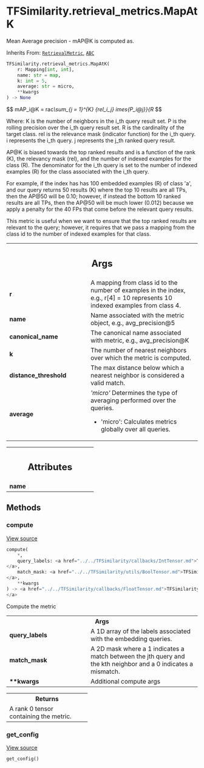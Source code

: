 # TFSimilarity.retrieval_metrics.MapAtK





Mean Average precision - mAP@K is computed as.

Inherits From: [`RetrievalMetric`](../../TFSimilarity/indexer/RetrievalMetric.md), [`ABC`](../../TFSimilarity/distances/ABC.md)

```python
TFSimilarity.retrieval_metrics.MapAtK(
    r: Mapping[int, int],
    name: str = map,
    k: int = 5,
    average: str = micro,
    **kwargs
) -> None
```



<!-- Placeholder for "Used in" -->

$$
mAP_i@K = 
rac<i>\sum_{j = 1}^{K} {rel_i_j}   imes{P_i@j}}{R</i>
$$

Where: K is the number of neighbors in the i_th query result set.
       P is the rolling precision over the i_th query result set.
       R is the cardinality of the target class.
       rel is the relevance mask (indicator function) for the i_th query.
       i represents the i_th query.
       j represents the j_th ranked query result.

AP@K is biased towards the top ranked results and is a function of the rank
(K), the relevancy mask (rel), and the number of indexed examples for the
class (R). The denominator for the i_th query is set to the number of
indexed examples (R) for the class associated with the i_th query.

For example, if the index has has 100 embedded examples (R) of class 'a',
and our query returns 50 results (K) where the top 10 results are all TPs,
then the AP@50 will be 0.10; however, if instead the bottom 10 ranked
results are all TPs, then the AP@50 will be much lower (0.012) because we
apply a penalty for the 40 FPs that come before the relevant query results.

This metric is useful when we want to ensure that the top ranked results
are relevant to the query; however, it requires that we pass a mapping from
the class id to the number of indexed examples for that class.

<!-- Tabular view -->
 <table class="responsive fixed orange">
<colgroup><col width="214px"><col></colgroup>
<tr><th colspan="2"><h2 class="add-link">Args</h2></th></tr>

<tr>
<td>
<b>r</b>
</td>
<td>
A mapping from class id to the number of examples in the index,
e.g., r[4] = 10 represents 10 indexed examples from class 4.
</td>
</tr><tr>
<td>
<b>name</b>
</td>
<td>
Name associated with the metric object, e.g., avg_precision@5
</td>
</tr><tr>
<td>
<b>canonical_name</b>
</td>
<td>
The canonical name associated with metric, e.g.,
avg_precision@K
</td>
</tr><tr>
<td>
<b>k</b>
</td>
<td>
The number of nearest neighbors over which the metric is computed.
</td>
</tr><tr>
<td>
<b>distance_threshold</b>
</td>
<td>
The max distance below which a nearest neighbor is
considered a valid match.
</td>
</tr><tr>
<td>
<b>average</b>
</td>
<td>
<i>'micro'</i> Determines the type of averaging performed over the
queries.

* 'micro': Calculates metrics globally over all queries.
</td>
</tr>
</table>





<!-- Tabular view -->
 <table class="responsive fixed orange">
<colgroup><col width="214px"><col></colgroup>
<tr><th colspan="2"><h2 class="add-link">Attributes</h2></th></tr>

<tr>
<td>
<b>name</b>
</td>
<td>

</td>
</tr>
</table>



## Methods

<h3 id="compute">compute</h3>

<a target="_blank" href="https://github.com/tensorflow/similarity/blob/main/tensorflow_similarity/retrieval_metrics/map_at_k.py#L98-L149">View source</a>

```python
compute(
    *,
    query_labels: <a href="../../TFSimilarity/callbacks/IntTensor.md">TFSimilarity.callbacks.IntTensor```
</a>,
    match_mask: <a href="../../TFSimilarity/utils/BoolTensor.md">TFSimilarity.utils.BoolTensor```
</a>,
    **kwargs
) -> <a href="../../TFSimilarity/callbacks/FloatTensor.md">TFSimilarity.callbacks.FloatTensor```
</a>
```


Compute the metric


<!-- Tabular view -->
 <table class="responsive fixed orange">
<colgroup><col width="214px"><col></colgroup>
<tr><th colspan="2">Args</th></tr>

<tr>
<td>
<b>query_labels</b>
</td>
<td>
A 1D array of the labels associated with the
embedding queries.
</td>
</tr><tr>
<td>
<b>match_mask</b>
</td>
<td>
A 2D mask where a 1 indicates a match between the
jth query and the kth neighbor and a 0 indicates a mismatch.
</td>
</tr><tr>
<td>
<b>**kwargs</b>
</td>
<td>
Additional compute args
</td>
</tr>
</table>



<!-- Tabular view -->
 <table class="responsive fixed orange">
<colgroup><col width="214px"><col></colgroup>
<tr><th colspan="2">Returns</th></tr>
<tr class="alt">
<td colspan="2">
A rank 0 tensor containing the metric.
</td>
</tr>

</table>



<h3 id="get_config">get_config</h3>

<a target="_blank" href="https://github.com/tensorflow/similarity/blob/main/tensorflow_similarity/retrieval_metrics/map_at_k.py#L91-L96">View source</a>

```python
get_config()
```







